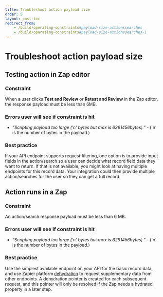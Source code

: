 ```yaml
---
title: Troubleshoot action payload size
order: 5
layout: post-toc
redirect_from: 
    - /build/operating-constraints#payload-size-actionssearches
    - /build/operating-constraints#payload-size-actionssearches-1
---
```


# Troubleshoot action payload size

## Testing action in Zap editor

### Constraint 

When a user clicks **Test and Review** or **Retest and Review** in the Zap editor, the response payload must be less than 6MB.

### Errors user will see if constraint is hit

- _“Scripting payload too large ('n' bytes but max is 6291456bytes).”_ - ('n' is the number of bytes in the payload.)

### Best practice

If your API endpoint supports request filtering, one option is to provide input fields in the action/search so a user can decide what record field data they want to return. If that is not available, you might look at having multiple endpoints for this record data. Your integration could then provide multiple action/searches for the user so they can get a full record.

## Action runs in a Zap

### Constraint

An action/search response payload must be less than 6 MB.

### Errors user will see if constraint is hit

- _“Scripting payload too large ('n' bytes but max is 6291456bytes).”_ - ('n' is the number of bytes in the payload.)

### Best practice

Use the simplest available endpoint on your API for the basic record data, and use Zapier platform [dehydration](https://platform.zapier.com/reference/cli-docs#dehydration) to request supplementary data from other endpoints. A dehydration pointer is created for each subsequent request, and this pointer will only be resolved if the Zap needs a hydrated property in a later step.